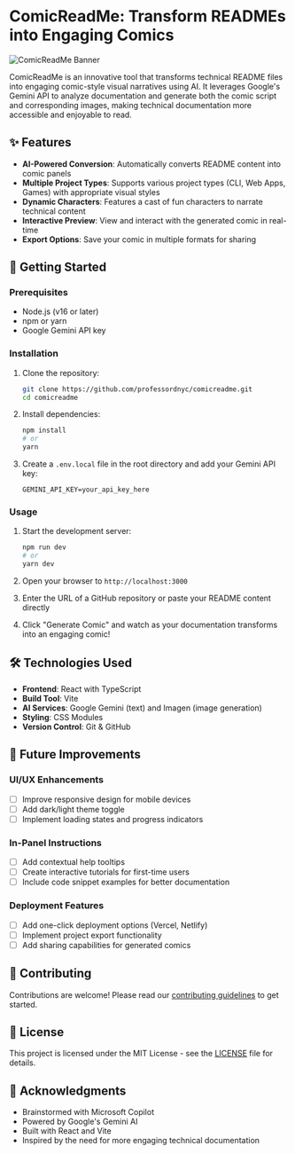 # ComicReadMe: Transform READMEs into Engaging Comics

![ComicReadMe Banner](https://via.placeholder.com/1200x400/4f46e5/ffffff?text=ComicReadMe+Transform+Your+Documentation)

ComicReadMe is an innovative tool that transforms technical README files into engaging comic-style visual narratives using AI. It leverages Google's Gemini API to analyze documentation and generate both the comic script and corresponding images, making technical documentation more accessible and enjoyable to read.

## ✨ Features

- **AI-Powered Conversion**: Automatically converts README content into comic panels
- **Multiple Project Types**: Supports various project types (CLI, Web Apps, Games) with appropriate visual styles
- **Dynamic Characters**: Features a cast of fun characters to narrate technical content
- **Interactive Preview**: View and interact with the generated comic in real-time
- **Export Options**: Save your comic in multiple formats for sharing

## 🚀 Getting Started

### Prerequisites

- Node.js (v16 or later)
- npm or yarn
- Google Gemini API key

### Installation

1. Clone the repository:
   ```bash
   git clone https://github.com/professordnyc/comicreadme.git
   cd comicreadme
   ```

2. Install dependencies:
   ```bash
   npm install
   # or
   yarn
   ```

3. Create a `.env.local` file in the root directory and add your Gemini API key:
   ```env
   GEMINI_API_KEY=your_api_key_here
   ```

### Usage

1. Start the development server:
   ```bash
   npm run dev
   # or
   yarn dev
   ```

2. Open your browser to `http://localhost:3000`

3. Enter the URL of a GitHub repository or paste your README content directly

4. Click "Generate Comic" and watch as your documentation transforms into an engaging comic!

## 🛠️ Technologies Used

- **Frontend**: React with TypeScript
- **Build Tool**: Vite
- **AI Services**: Google Gemini (text) and Imagen (image generation)
- **Styling**: CSS Modules
- **Version Control**: Git & GitHub

## 🎯 Future Improvements

### UI/UX Enhancements
- [ ] Improve responsive design for mobile devices
- [ ] Add dark/light theme toggle
- [ ] Implement loading states and progress indicators

### In-Panel Instructions
- [ ] Add contextual help tooltips
- [ ] Create interactive tutorials for first-time users
- [ ] Include code snippet examples for better documentation

### Deployment Features
- [ ] Add one-click deployment options (Vercel, Netlify)
- [ ] Implement project export functionality
- [ ] Add sharing capabilities for generated comics

## 🤝 Contributing

Contributions are welcome! Please read our [contributing guidelines](CONTRIBUTING.md) to get started.

## 📄 License

This project is licensed under the MIT License - see the [LICENSE](LICENSE) file for details.

## 🙏 Acknowledgments

- Brainstormed with Microsoft Copilot
- Powered by Google's Gemini AI
- Built with React and Vite
- Inspired by the need for more engaging technical documentation
